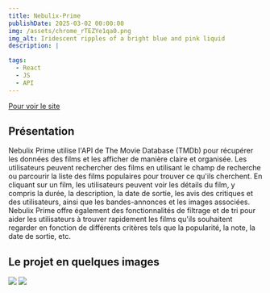 ```yaml
---
title: Nebulix-Prime
publishDate: 2025-03-02 00:00:00
img: /assets/chrome_rTEZYe1qa0.png
img_alt: Iridescent ripples of a bright blue and pink liquid
description: |

tags:
  - React
  - JS
  - API
---
```


<a href="https://nebulix-prime.netlify.app/"><p>Pour voir le site</p></a>

## Présentation

Nebulix Prime utilise l'API de The Movie Database (TMDb) pour récupérer les données des films et les afficher de manière claire et organisée. Les utilisateurs peuvent rechercher des films en utilisant le champ de recherche ou parcourir la liste des films populaires pour trouver ce qu'ils cherchent. En cliquant sur un film, les utilisateurs peuvent voir les détails du film, y compris la durée, la description, la date de sortie, les avis des critiques et des utilisateurs, ainsi que les bandes-annonces et les images associées. Nebulix Prime offre également des fonctionnalités de filtrage et de tri pour aider les utilisateurs à trouver rapidement les films qu'ils souhaitent regarder en fonction de différents critères tels que la popularité, la note, la date de sortie, etc.

## Le projet en quelques images

<img src="/assets/chrome_hHg8t1m7Md.jpg">
<img src="/assets/chrome_GW2jVBPGS6.png">
